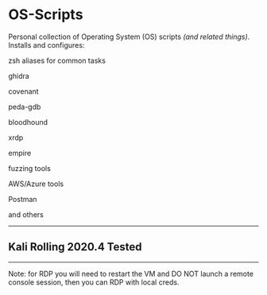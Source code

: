 # OS-Scripts

Personal collection of Operating System (OS) scripts _(and related things)_.
Installs and configures:

zsh aliases for common tasks 

ghidra

covenant

peda-gdb

bloodhound

xrdp

empire

fuzzing tools

AWS/Azure tools

Postman

and others
- - -

## Kali Rolling 2020.4 Tested

- - -
Note: for RDP you will need to restart the VM and DO NOT launch a remote console session, then you can RDP with local creds.
